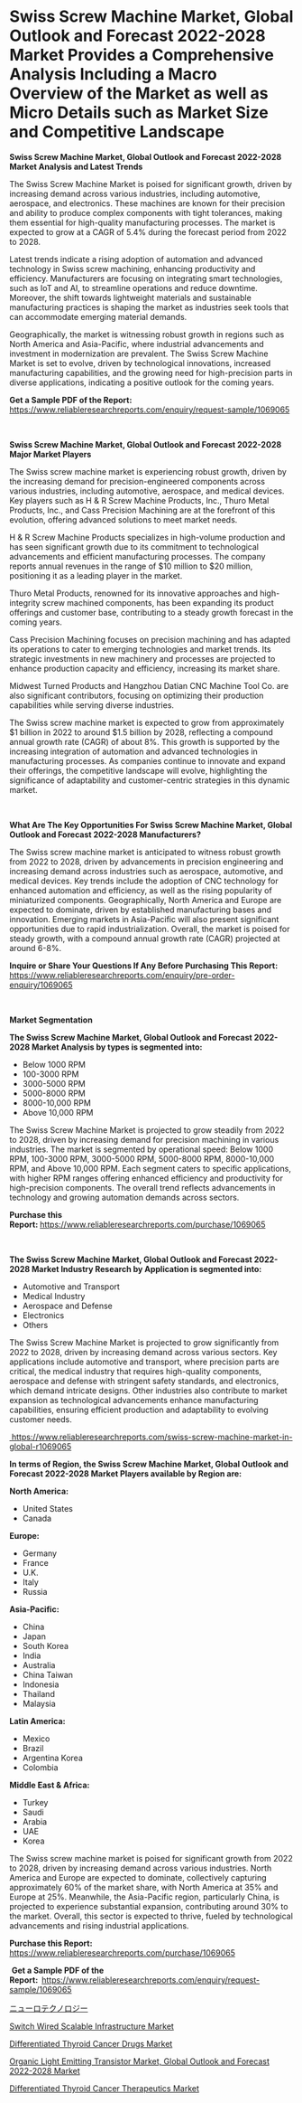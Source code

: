 <p><h1>Swiss Screw Machine Market, Global Outlook and Forecast 2022-2028 Market Provides a Comprehensive Analysis Including a Macro Overview of the Market as well as Micro Details such as Market Size and Competitive Landscape</h1></p><p><strong>Swiss Screw Machine Market, Global Outlook and Forecast 2022-2028 Market Analysis and Latest Trends</strong></p>
<p><p>The Swiss Screw Machine Market is poised for significant growth, driven by increasing demand across various industries, including automotive, aerospace, and electronics. These machines are known for their precision and ability to produce complex components with tight tolerances, making them essential for high-quality manufacturing processes. The market is expected to grow at a CAGR of 5.4% during the forecast period from 2022 to 2028.</p><p>Latest trends indicate a rising adoption of automation and advanced technology in Swiss screw machining, enhancing productivity and efficiency. Manufacturers are focusing on integrating smart technologies, such as IoT and AI, to streamline operations and reduce downtime. Moreover, the shift towards lightweight materials and sustainable manufacturing practices is shaping the market as industries seek tools that can accommodate emerging material demands.</p><p>Geographically, the market is witnessing robust growth in regions such as North America and Asia-Pacific, where industrial advancements and investment in modernization are prevalent. The Swiss Screw Machine Market is set to evolve, driven by technological innovations, increased manufacturing capabilities, and the growing need for high-precision parts in diverse applications, indicating a positive outlook for the coming years.</p></p>
<p><strong>Get a Sample PDF of the Report:&nbsp;</strong> <a href="https://www.reliableresearchreports.com/enquiry/request-sample/1069065">https://www.reliableresearchreports.com/enquiry/request-sample/1069065</a></p>
<p>&nbsp;</p>
<p><strong>Swiss Screw Machine Market, Global Outlook and Forecast 2022-2028 Major Market Players</strong></p>
<p><p>The Swiss screw machine market is experiencing robust growth, driven by the increasing demand for precision-engineered components across various industries, including automotive, aerospace, and medical devices. Key players such as H & R Screw Machine Products, Inc., Thuro Metal Products, Inc., and Cass Precision Machining are at the forefront of this evolution, offering advanced solutions to meet market needs.</p><p>H & R Screw Machine Products specializes in high-volume production and has seen significant growth due to its commitment to technological advancements and efficient manufacturing processes. The company reports annual revenues in the range of $10 million to $20 million, positioning it as a leading player in the market.</p><p>Thuro Metal Products, renowned for its innovative approaches and high-integrity screw machined components, has been expanding its product offerings and customer base, contributing to a steady growth forecast in the coming years.</p><p>Cass Precision Machining focuses on precision machining and has adapted its operations to cater to emerging technologies and market trends. Its strategic investments in new machinery and processes are projected to enhance production capacity and efficiency, increasing its market share.</p><p>Midwest Turned Products and Hangzhou Datian CNC Machine Tool Co. are also significant contributors, focusing on optimizing their production capabilities while serving diverse industries.</p><p>The Swiss screw machine market is expected to grow from approximately $1 billion in 2022 to around $1.5 billion by 2028, reflecting a compound annual growth rate (CAGR) of about 8%. This growth is supported by the increasing integration of automation and advanced technologies in manufacturing processes. As companies continue to innovate and expand their offerings, the competitive landscape will evolve, highlighting the significance of adaptability and customer-centric strategies in this dynamic market.</p></p>
<p>&nbsp;</p>
<p><strong>What Are The Key Opportunities For Swiss Screw Machine Market, Global Outlook and Forecast 2022-2028 Manufacturers?</strong></p>
<p><p>The Swiss screw machine market is anticipated to witness robust growth from 2022 to 2028, driven by advancements in precision engineering and increasing demand across industries such as aerospace, automotive, and medical devices. Key trends include the adoption of CNC technology for enhanced automation and efficiency, as well as the rising popularity of miniaturized components. Geographically, North America and Europe are expected to dominate, driven by established manufacturing bases and innovation. Emerging markets in Asia-Pacific will also present significant opportunities due to rapid industrialization. Overall, the market is poised for steady growth, with a compound annual growth rate (CAGR) projected at around 6-8%.</p></p>
<p><strong>Inquire or Share Your Questions If Any Before Purchasing This Report:</strong> <a href="https://www.reliableresearchreports.com/enquiry/pre-order-enquiry/1069065">https://www.reliableresearchreports.com/enquiry/pre-order-enquiry/1069065</a></p>
<p>&nbsp;</p>
<p><strong>Market Segmentation</strong></p>
<p><strong>The Swiss Screw Machine Market, Global Outlook and Forecast 2022-2028 Market Analysis by types is segmented into:</strong></p>
<p><ul><li>Below 1000 RPM</li><li>100-3000 RPM</li><li>3000-5000 RPM</li><li>5000-8000 RPM</li><li>8000-10,000 RPM</li><li>Above 10,000 RPM</li></ul></p>
<p><p>The Swiss Screw Machine Market is projected to grow steadily from 2022 to 2028, driven by increasing demand for precision machining in various industries. The market is segmented by operational speed: Below 1000 RPM, 100-3000 RPM, 3000-5000 RPM, 5000-8000 RPM, 8000-10,000 RPM, and Above 10,000 RPM. Each segment caters to specific applications, with higher RPM ranges offering enhanced efficiency and productivity for high-precision components. The overall trend reflects advancements in technology and growing automation demands across sectors.</p></p>
<p><strong>Purchase this Report:&nbsp;</strong><a href="https://www.reliableresearchreports.com/purchase/1069065">https://www.reliableresearchreports.com/purchase/1069065</a></p>
<p>&nbsp;</p>
<p><strong>The Swiss Screw Machine Market, Global Outlook and Forecast 2022-2028 Market Industry Research by Application is segmented into:</strong></p>
<p><ul><li>Automotive and Transport</li><li>Medical Industry</li><li>Aerospace and Defense</li><li>Electronics</li><li>Others</li></ul></p>
<p><p>The Swiss Screw Machine Market is projected to grow significantly from 2022 to 2028, driven by increasing demand across various sectors. Key applications include automotive and transport, where precision parts are critical, the medical industry that requires high-quality components, aerospace and defense with stringent safety standards, and electronics, which demand intricate designs. Other industries also contribute to market expansion as technological advancements enhance manufacturing capabilities, ensuring efficient production and adaptability to evolving customer needs.</p></p>
<p><a href="https://www.reliableresearchreports.com/swiss-screw-machine-market-in-global-r1069065">&nbsp;https://www.reliableresearchreports.com/swiss-screw-machine-market-in-global-r1069065</a></p>
<p><strong>In terms of Region, the Swiss Screw Machine Market, Global Outlook and Forecast 2022-2028 Market Players available by Region are:</strong></p>
<p>
    <p> <strong> North America: </strong>
        <ul>
            <li>United States</li>
            <li>Canada</li>
        </ul>
        </p> 
    <p> <strong> Europe: </strong>
        <ul>
            <li>Germany</li>
            <li>France</li>
            <li>U.K.</li>
            <li>Italy</li>
            <li>Russia</li>
        </ul>
        </p> 
    <p> <strong> Asia-Pacific: </strong>
        <ul>
            <li>China</li>
            <li>Japan</li>
            <li>South Korea</li>
            <li>India</li>
            <li>Australia</li>
            <li>China Taiwan</li>
            <li>Indonesia</li>
            <li>Thailand</li>
            <li>Malaysia</li>
        </ul>
        </p> 
    <p> <strong> Latin America: </strong>
        <ul>
            <li>Mexico</li>
            <li>Brazil</li>
            <li>Argentina Korea</li>
            <li>Colombia</li>
        </ul>
        </p> 
    <p> <strong> Middle East & Africa: </strong>
        <ul>
            <li>Turkey</li>
            <li>Saudi</li>
            <li>Arabia</li>
            <li>UAE</li>
            <li>Korea</li>
        </ul>
    </p>
    </p>
<p><p>The Swiss screw machine market is poised for significant growth from 2022 to 2028, driven by increasing demand across various industries. North America and Europe are expected to dominate, collectively capturing approximately 60% of the market share, with North America at 35% and Europe at 25%. Meanwhile, the Asia-Pacific region, particularly China, is projected to experience substantial expansion, contributing around 30% to the market. Overall, this sector is expected to thrive, fueled by technological advancements and rising industrial applications.</p></p>
<p><strong>Purchase this Report: </strong><a href="https://www.reliableresearchreports.com/purchase/1069065">https://www.reliableresearchreports.com/purchase/1069065</a></p>
<p>&nbsp;<strong>Get a Sample PDF of the Report:&nbsp;&nbsp;</strong><a href="https://www.reliableresearchreports.com/enquiry/request-sample/1069065">https://www.reliableresearchreports.com/enquiry/request-sample/1069065</a></p>
<p><strong></strong></p>
<p><p><a href="https://medium.com/@henriettemills1/%E7%A5%9E%E7%B5%8C%E6%8A%80%E8%A1%93%E5%B8%82%E5%A0%B4%E3%81%AE%E8%A6%8B%E9%80%9A%E3%81%97-%E5%AE%8C%E5%85%A8%E3%81%AA%E7%94%A3%E6%A5%AD%E5%88%86%E6%9E%90-2024%E5%B9%B4%E3%81%8B%E3%82%892031%E5%B9%B4-34cf4d6d1e2a">ニューロテクノロジー</a></p><p><a href="https://medium.com/@rontaybrewer02024/switch-wired-scalable-infrastructure-market-outlook-complete-industry-analysis-2024-to-2031-e4a47852b70f">Switch Wired Scalable Infrastructure Market</a></p><p><a href="https://issuu.com/reportprime-2/docs/differentiated-thyroid-cancer-drugs_66799d27eb677a">Differentiated Thyroid Cancer Drugs Market</a></p><p><a href="https://github.com/tamvrosiya/Market-Research-Report-List-5/blob/main/organic-light-emitting-transistor-market-global-outlook-and-forecast-2022-2028-market.md">Organic Light Emitting Transistor Market, Global Outlook and Forecast 2022-2028 Market</a></p><p><a href="https://issuu.com/reportprime-2/docs/differentiated-thyroid-cancer-thera_c405b3d4fb1257">Differentiated Thyroid Cancer Therapeutics Market</a></p></p>